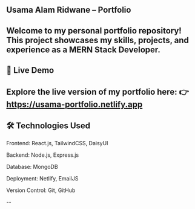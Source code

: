 ## Usama Alam Ridwane – Portfolio

Welcome to my personal portfolio repository! This project showcases my skills, projects, and experience as a MERN Stack Developer.
--
## 🚀 Live Demo

Explore the live version of my portfolio here:
👉 https://usama-portfolio.netlify.app
--
## 🛠️ Technologies Used

Frontend: React.js, TailwindCSS, DaisyUI

Backend: Node.js, Express.js

Database: MongoDB

Deployment: Netlify, EmailJS

Version Control: Git, GitHub

--
